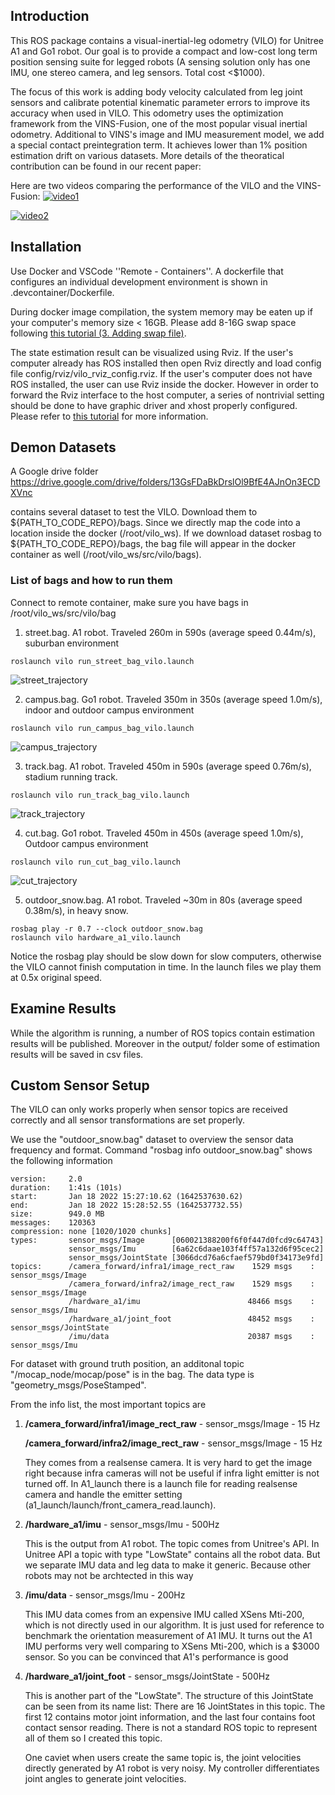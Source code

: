 ## Introduction
This ROS package contains a visual-inertial-leg odometry (VILO) for Unitree A1 and Go1 robot. Our goal is to provide a compact and low-cost long term position sensing suite for legged robots (A sensing solution only has one IMU, one stereo camera, and leg sensors. Total cost <$1000).

The focus of this work is adding body velocity calculated from leg joint sensors and calibrate potential kinematic parameter errors to improve its accuracy when used in VILO. This odometry uses the optimization framework from the VINS-Fusion, one of the most popular visual inertial odometry. Additional to VINS's image and IMU measurement model, we add a special contact preintegration term. It achieves lower than 1\% position estimation drift on various datasets. More details of the theoratical contribution can be found in our recent paper:

Here are two videos comparing the performance of the VILO and the VINS-Fusion:
[![video1](https://img.youtube.com/vi/jq9ijL9z3RI/0.jpg)](https://www.youtube.com/watch?v=jq9ijL9z3RI)

[![video2](https://img.youtube.com/vi/oNwwQ0l-O4U/0.jpg)](https://www.youtube.com/watch?v=oNwwQ0l-O4U)



## Installation
Use Docker and VSCode ''Remote - Containers''. A dockerfile that configures an individual development environment is shown in .devcontainer/Dockerfile.

During docker image compilation, the system memory may be eaten up if your computer's memory size < 16GB. Please add 8-16G swap space following [this tutorial (3. Adding swap file)](https://www.thegeekdiary.com/how-to-add-swap-space-in-linux/).

The state estimation result can be visualized using Rviz. If the user's computer already has ROS installed then open Rviz directly and load config file config/rviz/vilo_rviz_config.rviz. If the user's computer does not have ROS installed, the user can use Rviz inside the docker. However in order to forward the Rviz interface to the host computer, a series of nontrivial setting should be done to have graphic driver and xhost properly configured. Please refer to [this tutorial](https://github.com/ShuoYangRobotics/A1-QP-MPC-Controller/blob/main/README.md#setup) for more information.


## Demon Datasets
A Google drive folder https://drive.google.com/drive/folders/13GsFDaBkDrslOl9BfE4AJnOn3ECDXVnc

contains several dataset to test the VILO. Download them to \${PATH_TO_CODE_REPO}/bags. Since we directly map the code into a location inside the docker (/root/vilo_ws). If we download dataset rosbag to 
\${PATH_TO_CODE_REPO}/bags, the bag file will appear in the docker container as well (/root/vilo_ws/src/vilo/bags). 

### List of bags and how to run them
Connect to remote container, make sure you have bags in /root/vilo_ws/src/vilo/bag

1. street.bag. A1 robot. Traveled 260m in 590s (average speed 0.44m/s), suburban environment
```shell
roslaunch vilo run_street_bag_vilo.launch
```
![street_trajectory](docs/images/street_trajectory.jpg)

2. campus.bag. Go1 robot. Traveled 350m in 350s (average speed 1.0m/s), indoor and outdoor campus environment
```shell
roslaunch vilo run_campus_bag_vilo.launch
```
![campus_trajectory](docs/images/campus_trajectory.png)

3. track.bag. A1 robot. Traveled 450m in 590s (average speed 0.76m/s), stadium running track.
```shell
roslaunch vilo run_track_bag_vilo.launch
```
![track_trajectory](docs/images/track_trajectory.png)

4. cut.bag. Go1 robot. Traveled 450m in 450s (average speed 1.0m/s), Outdoor campus environment
```shell
roslaunch vilo run_cut_bag_vilo.launch
```
![cut_trajectory](docs/images/cut_trajectory.png)

5. outdoor_snow.bag. A1 robot. Traveled ~30m in 80s (average speed 0.38m/s), in heavy snow.
```shell
rosbag play -r 0.7 --clock outdoor_snow.bag
roslaunch vilo hardware_a1_vilo.launch
```

Notice the rosbag play should be slow down for slow computers, otherwise the VILO cannot finish computation in time. In the launch files we play them at 0.5x original speed.

## Examine Results
While the algorithm is running, a number of ROS topics contain estimation results will be published. Moreover in the output/ folder some of estimation results will be saved in csv files.

## Custom Sensor Setup
The VILO can only works properly when sensor topics are received correctly and all sensor transformations are set properly. 

We use the "outdoor_snow.bag" dataset to overview the sensor data frequency and format. Command "rosbag info outdoor_snow.bag" shows the following information
```
version:     2.0
duration:    1:41s (101s)
start:       Jan 18 2022 15:27:10.62 (1642537630.62)
end:         Jan 18 2022 15:28:52.55 (1642537732.55)
size:        949.0 MB
messages:    120363
compression: none [1020/1020 chunks]
types:       sensor_msgs/Image      [060021388200f6f0f447d0fcd9c64743]
             sensor_msgs/Imu        [6a62c6daae103f4ff57a132d6f95cec2]
             sensor_msgs/JointState [3066dcd76a6cfaef579bd0f34173e9fd]
topics:      /camera_forward/infra1/image_rect_raw    1529 msgs    : sensor_msgs/Image     
             /camera_forward/infra2/image_rect_raw    1529 msgs    : sensor_msgs/Image     
             /hardware_a1/imu                        48466 msgs    : sensor_msgs/Imu       
             /hardware_a1/joint_foot                 48452 msgs    : sensor_msgs/JointState
             /imu/data                               20387 msgs    : sensor_msgs/Imu

```
For dataset with ground truth position, an additonal topic "/mocap_node/mocap/pose" is in the bag. The data type is "geometry_msgs/PoseStamped".

From the info list, the most important topics are 

1. **/camera_forward/infra1/image_rect_raw**   -  sensor_msgs/Image - 15 Hz

   **/camera_forward/infra2/image_rect_raw**   -  sensor_msgs/Image - 15 Hz

   They comes from a realsense camera. It is very hard to get the image right because infra cameras will not be useful if infra light emitter is not turned off. In A1_launch there is a launch file for reading realsense camera and handle the emitter setting (a1_launch/launch/front_camera_read.launch).

2. **/hardware_a1/imu**  -  sensor_msgs/Imu - 500Hz

   This is the output from A1 robot. The topic comes from Unitree's API. In Unitree API a topic with type "LowState" contains all the robot data. But we separate IMU data and leg data to make it generic. Because other robots may not be archtected in this way 

3. **/imu/data**   -  sensor_msgs/Imu - 200Hz

   This IMU data comes from an expensive IMU called XSens Mti-200, which is not directly used in our algorithm. It is just used for reference to benchmark the orientation measurement of A1 IMU. It turns out the A1 IMU performs very well comparing to XSens Mti-200, which is a $3000 sensor. So you can be convinced that A1's performance is good

4. **/hardware_a1/joint_foot**  - sensor_msgs/JointState - 500Hz
 

   This is another part of the "LowState". The structure of this JointState can be seen from its name list: There are 16 JointStates in this topic. The first 12 contains motor joint information, and the last four contains foot contact sensor reading. There is not a standard ROS topic to represent all of them so I created this topic. 

   One caviet when users create the same topic is, the joint velocities directly generated by A1 robot is very noisy. My controller differentiates joint angles to generate joint velocities. 

